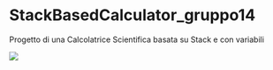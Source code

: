 # StackBasedCalculator_gruppo14
Progetto di una Calcolatrice Scientifica basata su Stack e con variabili

<p>
<a href = "https://github.com/francescopiocirillo/StackBasedCalculator_gruppo14/milestone/1">
  <img src="https://img.shields.io/github/milestones/progress-percent/francescopiocirillo/StackBasedCalculator_gruppo14/1?style=flat-square&color=yellow
" /></a>
</p>

